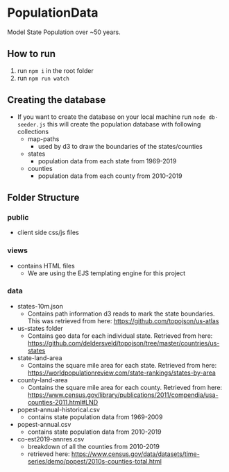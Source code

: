 # PopulationData
Model State Population over ~50 years.

## How to run
1. run `npm i` in the root folder
2. run `npm run watch`

## Creating the database
* If you want to create the database on your local machine run `node db-seeder.js` this will create the population database with following collections
    * map-paths
        * used by d3 to draw the boundaries of the states/counties
    * states
        * population data from each state from 1969-2019
    * counties
        * population data from each county from 2010-2019

## Folder Structure

### public
* client side css/js files

### views
* contains HTML files
    * We are using the EJS templating engine for this project


### data
* states-10m.json
    * Contains path information d3 reads to mark the state boundaries. This was retrieved from here: https://github.com/topojson/us-atlas
* us-states folder
    * Contains geo data for each individual state. Retrieved from here: https://github.com/deldersveld/topojson/tree/master/countries/us-states
* state-land-area
    * Contains the square mile area for each state. Retrieved from here: https://worldpopulationreview.com/state-rankings/states-by-area
* county-land-area
    * Contains the square mile area for each county. Retrieved from here: https://www.census.gov/library/publications/2011/compendia/usa-counties-2011.html#LND
* popest-annual-historical.csv
    * contains state population data from 1969-2009
* popest-annual.csv
    * contains state population data from 2010-2019
* co-est2019-annres.csv
    * breakdown of all the counties from 2010-2019 
    * retrieved here: https://www.census.gov/data/datasets/time-series/demo/popest/2010s-counties-total.html
